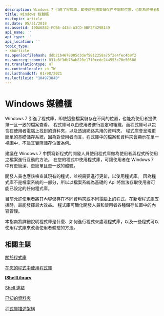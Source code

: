 ```yaml
---
description: Windows 7 引進了程式庫，即使這些檔案儲存在不同的位置，也能為使用者提供單一且一致的檔案查看。
title: Windows 媒體櫃
ms.topic: article
ms.date: 05/31/2018
ms.assetid: 19DA68B2-FCB6-443d-A3CD-0BF2F429B149
api_name: ''
api_type: ''
api_location: ''
topic_type:
- kbArticle
ms.openlocfilehash: ddb21b4678005d3def5812258a75f2e4fec4b9f2
ms.sourcegitcommit: 831e8f3db78ab820e1710cede244553c70e50500
ms.translationtype: HT
ms.contentlocale: zh-TW
ms.lasthandoff: 01/08/2021
ms.locfileid: "104973840"
---
```

# <a name="windows-libraries"></a>Windows 媒體櫃

Windows 7 引進了程式庫，即使這些檔案儲存在不同的位置，也能為使用者提供單一且一致的檔案查看。 程式庫可以由使用者進行設定和組織，而程式庫可以包含在使用者電腦上找到的資料夾，以及透過網路共用的資料夾。 程式庫會呈現更簡單的基礎儲存系統，因為對使用者而言，程式庫中的檔案和資料夾會顯示在單一視圖中，不論其實際儲存位置為何。

建議在 Windows 7 中撰寫新程式的開發人員使用程式庫做為使用者與程式所使用之檔案進行互動的方法。 在您的程式中使用程式庫，可讓使用者在 Windows 7 中有更簡潔、更簡單且更一致的體驗。

開發人員也應該檢查其現有的程式，並視需要進行更新，以使用程式庫。 因為程式庫不是檔案系統的一部分，所以以檔案系統為基礎的 Api 將無法存取使用者可能已設定的任何程式庫。

目前允許使用者將其內容儲存在不同資料夾或不同電腦上的程式，在新增程式庫支援時，最能發揮最大效益。 程式庫可簡化開發人員和使用者各種儲存位置中的內容管理。

本指南將詳細說明程式庫是什麼、如何進行程式來處理程式庫，以及一些程式可以使用程式庫來改善使用者體驗的方法。

## <a name="related-topics"></a>相關主題

<dl> <dt>

[關於程式庫](library-leverage-to-manage-folders.md)
</dt> <dt>

[在您的程式中使用程式庫](library-be-library-aware.md)
</dt> <dt>

[**IShellLibrary**](/windows/desktop/api/shobjidl_core/nn-shobjidl_core-ishelllibrary)
</dt> <dt>

[Shell 連結](./links.md)
</dt> <dt>

[已知的資料夾](known-folders.md)
</dt> <dt>

[程式庫描述架構](library-schema-entry.md)
</dt> </dl>

 

 
